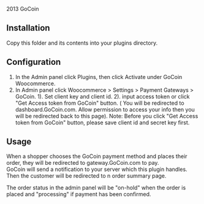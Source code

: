 2013 GoCoin

Installation
------------
Copy this folder and its contents into your plugins directory.

Configuration
-------------
1. In the Admin panel click Plugins, then click Activate under GoCoin Woocommerce.
2. In Admin panel click Woocommerce > Settings > Payment Gateways > GoCoin.
	1). Set client key and client id.
	2). input access token or click "Get Access token from GoCoin" button. ( You will be redirected to dashboard.GoCoin.com. Allow permission to access your info then you will be redirected back to this page). Note: Before you click "Get Access token from GoCoin" button, please save client id and secret key first.

Usage
-----
When a shopper chooses the GoCoin payment method and places their order, they will be redirected to gateway.GoCoin.com to pay.  
GoCoin will send a notification to your server which this plugin handles.  Then the customer will be redirected to n order summary page.  

The order status in the admin panel will be "on-hold" when the order is placed and "processing" if payment has been confirmed. 

	
	